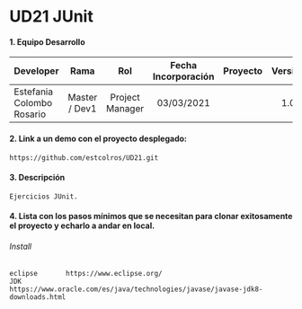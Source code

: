 # UD21 JUnit

#### 1. Equipo Desarrollo 
| Developer | Rama | Rol | Fecha Incorporación | Proyecto | Versión |
| --- | :---:  | :---:  | :---:  | :---: | :---:  |
| Estefania Colombo Rosario | Master / Dev1 | Project Manager | 03/03/2021 |   | 1.0  |

#### 2. Link a un demo con el proyecto desplegado:
```
https://github.com/estcolros/UD21.git
```

#### 3. Descripción 
```
Ejercicios JUnit.
```

#### 4. Lista con los pasos mínimos que se necesitan para clonar exitosamente el proyecto y echarlo a andar en local.
###### Install
```
eclipse       https://www.eclipse.org/
JDK           https://www.oracle.com/es/java/technologies/javase/javase-jdk8-downloads.html
```
